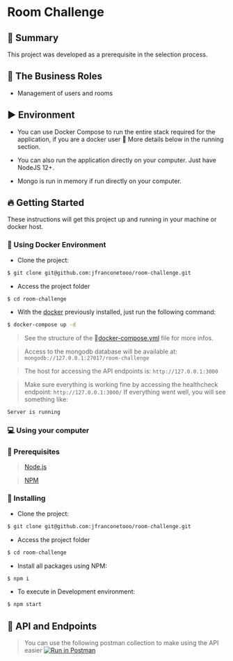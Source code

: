 # Room Challenge

## :page_with_curl: Summary

This project was developed as a prerequisite in the selection process.

## :necktie: The Business Roles

-   Management of users and rooms

## :arrow_forward: Environment

- You can use Docker Compose to run the entire stack required for the application, if you are a docker user :whale:
More details below in the running section.
- You can also run the application directly on your computer. Just have NodeJS 12+.

- Mongo is run in memory if run directly on your computer.

## :fire: Getting Started

These instructions will get this project up and running in your machine or docker host.

### :whale: Using Docker Environment

 - Clone the project:
```sh
$ git clone git@github.com:jfranconetooo/room-challenge.git
```

 - Access the project folder
 ```sh
$ cd room-challenge
```

 - With the [docker](https://docs.docker.com/get-docker/) previously installed, just run the following command:
 ```sh
$ docker-compose up -d
```

> See the structure of the :page_facing_up:[docker-compose.yml](https://github.com/jfranconetooo/room-challenge/blob/master/docker-compose.yml) file for more infos.

> Access to the mongodb database will be available at: `mongodb://127.0.0.1:27017/room-challenge`

> The host for accessing the API endpoints is: `http://127.0.0.1:3000`

> Make sure everything is working fine by accessing the healthcheck endpoint: `http://127.0.0.1:3000/`
> If everything went well, you will see something like:
```sh
Server is running
```
### :computer: Using your computer

### :wave: Prerequisites

> [Node.js](http://nodejs.org/)

> [NPM](https://www.npmjs.com/)

### :rocket: Installing

 - Clone the project:
```sh
$ git clone git@github.com:jfranconetooo/room-challenge.git
```

 - Access the project folder
 ```sh
$ cd room-challenge
```

- Install all packages using NPM:
```sh
$ npm i
```

- To execute in Development environment:
```sh
$ npm start
```


## :robot: API and Endpoints

> You can use the following postman collection to make using the API easier [![Run in Postman](https://run.pstmn.io/button.svg)](https://app.getpostman.com/run-collection/c91d598c6cccf365c9be)